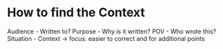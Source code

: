 # How to find the Context
Audience - Written to?
Purpose - Why is it written?
POV - Who wrote this?
Situation - Context -> focus: easier to correct and for additional points

